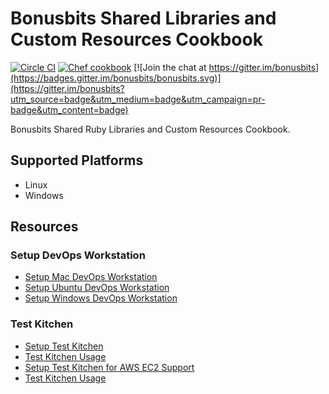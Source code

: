 # Bonusbits Shared Libraries and Custom Resources Cookbook
[![Circle CI](https://circleci.com/gh/bonusbits/bonusbits_library/tree/master.svg?style=shield)](https://circleci.com/gh/bonusbits/bonusbits_library/tree/master)
[![Chef cookbook](https://img.shields.io/badge/cookbook-v1.1.0-blue.svg)](https://github.com/bonusbits/bonusbits_library)
[![Join the chat at https://gitter.im/bonusbits](https://badges.gitter.im/bonusbits/bonusbits.svg)](https://gitter.im/bonusbits?utm_source=badge&utm_medium=badge&utm_campaign=pr-badge&utm_content=badge)

Bonusbits Shared Ruby Libraries and Custom Resources Cookbook.

## Supported Platforms
* Linux
* Windows

## Resources

### Setup DevOps Workstation
* [Setup Mac DevOps Workstation](http://www.bonusbits.com/wiki/Reference:Mac_OS_DevOps_Workstation_Setup_Check_List)
* [Setup Ubuntu DevOps Workstation](http://www.bonusbits.com/wiki/Reference:Ubuntu_DevOps_Workstation_Setup_Check_List)
* [Setup Windows DevOps Workstation](http://www.bonusbits.com/wiki/Reference:Windows_DevOps_Workstation_Setup_Check_List)

### Test Kitchen
* [Setup Test Kitchen](https://www.bonusbits.com/wiki/HowTo:Setup_Test_Kitchen)
* [Test Kitchen Usage](https://www.bonusbits.com/wiki/Reference:Test_Kitchen)
* [Setup Test Kitchen for AWS EC2 Support](https://www.bonusbits.com/wiki/HowTo:Setup_Test_Kitchen_for_AWS_EC2_Support)
* [Test Kitchen Usage](https://www.bonusbits.com/wiki/Reference:Test_Kitchen)
